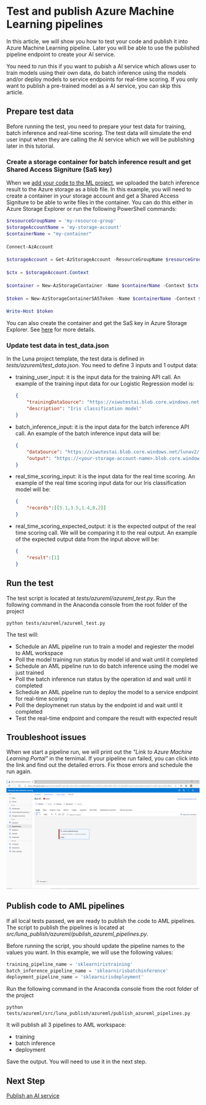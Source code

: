 # Test and publish Azure Machine Learning pipelines

In this article, we will show you how to test your code and publish it into Azure Machine Learning pipeline. Later you will be able to use the published pipeline endpoint to create your AI service.

You need to run this if you want to pubish a AI service which allows user to train models using their own data, do batch inference using the models and/or deploy models to service endpoints for real-time scoring. If you only want to publish a pre-trained model as a AI service, you can skip this article.

## Prepare test data

Before running the test, you need to prepare your test data for training, batch inference and real-time scoring. The test data will simulate the end user input when they are calling the AI service which we will be publishing later in this tutorial.

### Create a storage container for batch inference result and get Shared Access Signiture (SaS key)

When we [add your code to the ML project](./add-ml-code.md), we uploaded the batch inference result to the Azure storage as a blob file. In this example, you will need to create a container in your storage account and get a Shared Access Signiture to be able to write files in the container. You can do this either in Azure Storage Explorer or run the following PowerShell commands:

```powershell
$resourceGroupName = 'my-resource-group'
$storageAccountName = 'my-storage-account'
$containerName = "my-container"

Connect-AzAccount

$storageAccount = Get-AzStorageAccount -ResourceGroupName $resourceGroupName -Name $storageAccountName

$ctx = $storageAccount.Context

$container = New-AzStorageContainer -Name $containerName -Context $ctx

$token = New-AzStorageContainerSASToken -Name $containerName -Context $ctx -Permission rwdl

Write-Host $token
```

You can also create the container and get the SaS key in Azure Storage Explorer. See [here](https://docs.microsoft.com/en-us/azure/vs-azure-tools-storage-manage-with-storage-explorer?tabs=windows#account-level-shared-access-signature) for more details.

### Update test data in test_data.json

In the Luna project template, the test data is defined in *tests/azureml/test_data.json*. You need to define 3 inputs and 1 output data:

- training_user_input: it is the input data for the training API call. An example of the training input data for our Logistic Regression model is:

  ```json
  {
      "trainingDataSource": "https://xiwutestai.blob.core.windows.net/lunav2/iris/iris.csv?st=2020-07-22T17%3A19%3A10Z&se=2027-10-12T17%3A19%3A00Z&sp=rl&sv=2018-03-28&sr=b&sig=7c%2BaoI8QtdepDHKqJqjjljdBUyDyuL8wbKol2Kn7xaI%3D",
      "description": "Iris classification model"
  }
  ```

- batch_inference_input: it is the input data for the batch inference API call. An example of the batch inference input data will be:

  ```json
  {
      "dataSource": "https://xiwutestai.blob.core.windows.net/lunav2/iris/iris_test.csv?st=2020-07-22T20%3A52%3A09Z&se=2031-10-14T20%3A52%3A00Z&sp=rl&sv=2018-03-28&sr=b&sig=Thjj%2BjB4GSvWMIUuqKJLLhYLfJSq4uhf%2B7A5ai6qSoA%3D",
      "output": "https://<your-storage-account-name>.blob.core.windows.net/<your-container-name>/iris/result.csv<your-sas-key>"
  }
  ```

- real_time_scoring_input: it is the input data for the real time scoring. An example of the real time scoring input data for our Iris classification model will be:

  ```json
  {
      "records":[[5.1,3.5,1.4,0.2]]
  }
  ```

- real_time_scoring_expected_output: it is the expected output of the real time scoring call. We will be comparing it to the real output. An example of the expected output data from the input above will be:

  ```json
  {
      "result":[1]
  }
  ```

## Run the test

The test script is located at *tests/azureml/azureml_test.py*. Run the following command in the Anaconda console from the root folder of the project

```shell
python tests/azureml/azureml_test.py
```

The test will:

- Schedule an AML pipeline run to train a model and regiester the model to AML workspace
- Poll the model training run status by model id and wait until it completed
- Schedule an AML pipeline run to do batch inference using the model we just trained
- Poll the batch inference run status by the operation id and wait until it completed
- Schedule an AML pipeline run to deploy the model to a service endpoint for real-time scoring
- Poll the deploymenet run status by the endpoint id and wait until it completed
- Test the real-time endpoint and compare the result with expected result

## Troubleshoot issues

When we start a pipeline run, we will print out the *"Link to Azure Machine Learning Portal"* in the ternimal. If your pipeline run failed, you can click into the link and find out the detailed errors. Fix those errors and schedule the run again.

![aml-workspace-failed-run](../../images/luna.ai/aml-workspace-failed-run.png)

## Publish code to AML pipelines

If all local tests passed, we are ready to publish the code to AML pipelines. The script to publish the pipelines is located at *src/luna_publish/azureml/publish_azureml_pipelines.py*.

Before running the script, you should update the pipeline names to the values you want. In this example, we will use the following values:

```python
training_pipeline_name = 'sklearniristraining'
batch_inference_pipeline_name = 'sklearnirisbatchinference'
deployment_pipeline_name = 'sklearnirisdeployment'
```

Run the following command in the Anaconda console from the root folder of the project

```shell
python tests/azureml/src/luna_publish/azureml/publish_azureml_pipelines.py
```

It will publish all 3 pipelines to AML workspace:

- training
- batch inference
- deployment

Save the output. You will need to use it in the next step.

## Next Step

[Publish an AI service](./publish-ai-service.md)
